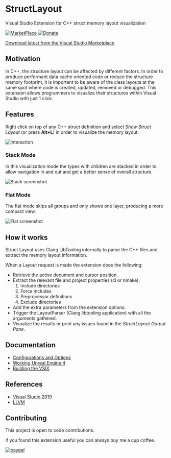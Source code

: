 # StructLayout

Visual Studio Extension for C++ struct memory layout visualization

[![MarketPlace](https://img.shields.io/badge/Visual_Studio_Marketplace-v0.4.0-green.svg)](https://marketplace.visualstudio.com/items?itemName=RamonViladomat.StructLayout)
[![Donate](https://img.shields.io/badge/Donate-PayPal-green.svg)](https://www.paypal.com/donate?hosted_button_id=QWTUS8PNK5X5A)

[Download latest from the Visual Studio Marketplace](https://marketplace.visualstudio.com/items?itemName=RamonViladomat.StructLayout)

## Motivation

In C++, the structure layout can be affected by different factors. In order to produce performant data cache oriented code or reduce the structure memory footprint, it is important to be aware of the class layouts at the same spot where code is created, updated, removed or debugged. This extension allows programmers to visualize their structures within Visual Studio with just 1 click.

## Features

Right click on top of any C++ struct definition and select *Show Struct Layout* (or press **Alt+L**) in order to visualize the memory layout.

![Interaction](https://github.com/Viladoman/StructLayout/wiki/data/StructLayoutTrigger.gif?raw=true)

### Stack Mode

In this visualization mode the types with children are stacked in order to allow navigation in and out and get a better sense of overall structure. 

![Stack screenshot](https://github.com/Viladoman/StructLayout/wiki/data/Stack.png?raw=true)

### Flat Mode

The flat mode skips all groups and only shows one layer, producing a more compact view. 

![Flat screenshot](https://github.com/Viladoman/StructLayout/wiki/data/Flat.png?raw=true)

## How it works

Struct Layout uses Clang LibTooling internally to parse the C++ files and extract the memory layout information.

When a Layout request is made the extension does the following: 
+ Retrieve the active document and cursor position. 
+ Extract the relevant file and project properties (cl or nmake).
  1. Include directories
  2. Force includes
  3. Preprocessor definitions
  4. Exclude directories
+ Add the extra parameters from the extension options.
+ Trigger the LayoutParser (Clang libtooling application) with all the arguments gathered.
+ Visualize the results or print any issues found in the *StructLayout Output Pane*. 

## Documentation
- [Configurations and Options](https://github.com/Viladoman/StructLayout/wiki/Configurations)
- [Working Unreal Engine 4](https://github.com/Viladoman/StructLayout/wiki/Unreal-Engine-4-Configuration)
- [Building the VSIX](https://github.com/Viladoman/StructLayout/wiki/Building-the-VSIX)

## References
- [Visual Studio 2019](https://visualstudio.microsoft.com/vs/)
- [LLVM](http://llvm.org/)

## Contributing
This project is open to code contributions. 

If you found this extension useful you can always buy me a cup coffee. 

[![paypal](https://www.paypalobjects.com/en_US/i/btn/btn_donate_SM.gif)](https://www.paypal.com/donate?hosted_button_id=QWTUS8PNK5X5A)
